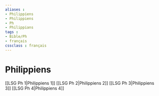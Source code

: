 ```yaml
---
aliases : 
- Philippiens
- Philippiens
- Ph
- Philippians
tags : 
- Bible/Ph
- français
cssclass : français
---
```


# Philippiens

[[LSG Ph 1|Philippiens 1]]
[[LSG Ph 2|Philippiens 2]]
[[LSG Ph 3|Philippiens 3]]
[[LSG Ph 4|Philippiens 4]]
